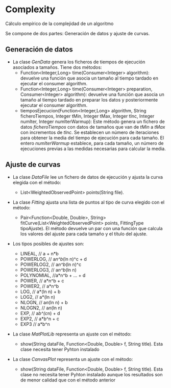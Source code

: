 
# Complexity

Cálculo empírico de la complejidad de un algoritmo

Se compone de dos partes: Generación de datos y ajuste de curvas.

## Generación de datos

- La clase _GenData_ genera los ficheros de tiempos de ejecución asociados a tamaños. Tiene dos métodos:
	- Function\<Integer,Long\> time(Consumer\<Integer\> algorithm): devuelve una función que asocia un tamaño al tiempo tardado en ejecutar el consumer algorithm.
	- Function\<Integer,Long\> time(Consumer\<Integer\> preparation, Consumer\<Integer\> algorithm): devuelve una función que asocia un tamaño al tiempo tardado en preparar los datos y posteriormente ejecutar el consumer algorithm.
	- tiemposEjecucion(Function\<Integer,Long\> algorithm, String ficheroTiempos, Integer tMin, Integer tMax, Integer tInc, Integer numIter, Integer numIterWarmup): Este método genera un fichero de datos _ficheroTiempos_ con datos de tamaños que van de _tMin_ a _tMax_ con incrementos de _tInc_. Se establecen un número de iteraciones para obtener la media del tiempo de ejecución para cada tamaño. El entero _numIterWarmup_ establece, para cada tamaño, un número de ejecuciones previas a las medidas necesarias para calcular la media.

## Ajuste de curvas

- La clase _DataFile_ lee un fichero de datos de ejecución y ajusta la curva elegida con el método:
	- List\<WeightedObservedPoint\> points(String file).
- La clase _Fitting_ ajusta una lista de puntos al tipo de curva elegido con el método:
	- Pair\<Function\<Double, Double\>, String\> fitCurve(List\<WeightedObservedPoint\> points, FittingType tipoAjuste). El método devuelve un par con una función que calcula los valores del ajuste para cada tamaño y el título del ajuste.
- Los tipos posibles de ajustes son:
	 - LINEAL, // a + n*b
	 - POWERLOG, // a*n^b*(ln n)^c + d
	 - POWERLOG2, // a*n^b*(ln n)^c
	 - POWERLOG3, // a*n^b*(ln n)
	 - POLYNOMIAL, //a*n^b + ... + d
	 - POWER, // a*n^b + c
	 - POWER2, // a*n^b
	 - LOG, // a*(ln n) + b
	 - LOG2, // a*(ln n)
	 - NLOGN, // a*n*(ln n) + b
	 - NLOGN2, // a*n*(ln n)
	 - EXP, // a*b^(c*n) + d
	 - EXP2, // a*b^n + c
	 - EXP3 // a*b^n

- La clase _MatPlotLib_ representa un ajuste con el método: 
	- show(String dataFile, Function\<Double, Double\> f, String title). Esta clase necesita tener Pyhton instalado
- La clase _CanvasPlot_ representa un ajuste con el método: 
	- show(String dataFile, Function\<Double, Double\> f, String title). Esta clase no necesita tener Pyhton instalado aunque los resultados son de menor calidad que con el método anterior